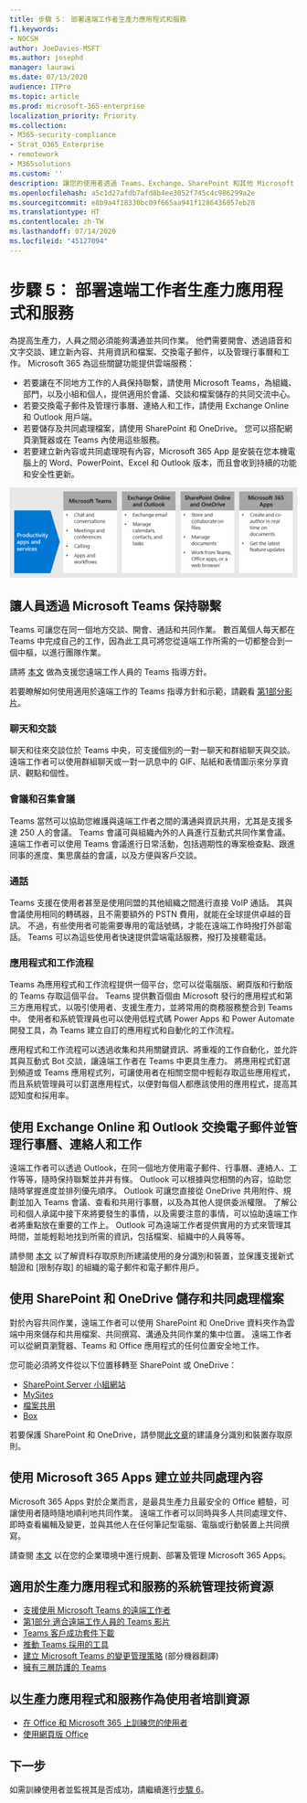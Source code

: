 ```yaml
---
title: 步驟 5： 部署遠端工作者生產力應用程式和服務
f1.keywords:
- NOCSH
author: JoeDavies-MSFT
ms.author: josephd
manager: laurawi
ms.date: 07/13/2020
audience: ITPro
ms.topic: article
ms.prod: microsoft-365-enterprise
localization_priority: Priority
ms.collection:
- M365-security-compliance
- Strat_O365_Enterprise
- remotework
- M365solutions
ms.custom: ''
description: 讓您的使用者透過 Teams、Exchange、SharePoint 和其他 Microsoft 365 服務提高生產力。
ms.openlocfilehash: a5c1d27afdb7afd8b4ee3052f745c4c986299a2e
ms.sourcegitcommit: e8b9a4f18330bc09f665aa941f1286436057eb28
ms.translationtype: HT
ms.contentlocale: zh-TW
ms.lasthandoff: 07/14/2020
ms.locfileid: "45127094"
---
```

# <a name="step-5-deploy-remote-worker-productivity-apps-and-services"></a>步驟 5： 部署遠端工作者生產力應用程式和服務

為提高生產力，人員之間必須能夠溝通並共同作業。 他們需要開會、透過語音和文字交談、建立新內容、共用資訊和檔案、交換電子郵件，以及管理行事曆和工作。 Microsoft 365 為這些關鍵功能提供雲端服務：

- 若要讓在不同地方工作的人員保持聯繫，請使用 Microsoft Teams，為組織、部門，以及小組和個人，提供適用於會議、交談和檔案儲存的共同交流中心。 
- 若要交換電子郵件及管理行事曆、連絡人和工作，請使用 Exchange Online 和 Outlook 用戶端。
- 若要儲存及共同處理檔案，請使用 SharePoint 和 OneDrive。 您可以搭配網頁瀏覽器或在 Teams 內使用這些服務。
- 若要建立新內容或共同處理現有內容，Microsoft 365 App 是安裝在您本機電腦上的 Word、PowerPoint、Excel 和 Outlook 版本，而且會收到持續的功能和安全性更新。

![使用 Teams、Outlook、SharePoint、OneDrive 和 Microsoft 365 應用程式以保持生產力](../media/empower-people-to-work-remotely/remote-workers-productivity-grid.png)

## <a name="keep-people-connected-with-microsoft-teams"></a>讓人員透過 Microsoft Teams 保持聯繫

Teams 可讓您在同一個地方交談、開會、通話和共同作業。 數百萬個人每天都在 Teams 中完成自己的工作，因為此工具可將您從遠端工作所需的一切都整合到一個中樞，以進行團隊作業。 

請將 [本文](https://docs.microsoft.com/microsoftteams/support-remote-work-with-teams) 做為支援您遠端工作人員的 Teams 指導方針。 

若要瞭解如何使用適用於遠端工作的 Teams 指導方針和示範，請觀看 [第1部分影片](https://resources.techcommunity.microsoft.com/enabling-remote-work/#productivity)。

### <a name="chat-and-conversations"></a>聊天和交談

聊天和往來交談位於 Teams 中央，可支援個別的一對一聊天和群組聊天與交談。 遠端工作者可以使用群組聊天或一對一訊息中的 GIF、貼紙和表情圖示來分享資訊、觀點和個性。

### <a name="meetings-and-conferencing"></a>會議和召集會議 

Teams 當然可以協助您維護與遠端工作者之間的溝通與資訊共用，尤其是支援多達 250 人的會議。 Teams 會議可與組織內外的人員進行互動式共同作業會議。 遠端工作者可以使用 Teams 會議進行日常活動，包括週期性的專案檢查點、跟進同事的進度、集思廣益的會議，以及方便與客戶交談。 

### <a name="calling"></a>通話

Teams 支援在使用者甚至是使用同盟的其他組織之間進行直接 VoIP 通話。 其與會議使用相同的轉碼器，且不需要額外的 PSTN 費用，就能在全球提供卓越的音訊。 不過，有些使用者可能需要專用的電話號碼，才能在遠端工作時撥打外部電話。 Teams 可以為這些使用者快速提供雲端電話服務，撥打及接聽電話。

### <a name="apps-and-workflows"></a>應用程式和工作流程

Teams 為應用程式和工作流程提供一個平台，您可以從電腦版、網頁版和行動版的 Teams 存取這個平台。 Teams 提供數百個由 Microsoft 發行的應用程式和第三方應用程式，以吸引使用者、支援生產力，並將常用的商務服務整合到 Teams 中。 使用者和系統管理員也可以使用低程式碼 Power Apps 和 Power Automate 開發工具，為 Teams 建立自訂的應用程式和自動化的工作流程。

應用程式和工作流程可以透過收集和共用關鍵資訊、將重複的工作自動化，並允許其與互動式 Bot 交談，讓遠端工作者在 Teams 中更具生產力。 將應用程式釘選到頻道或 Teams 應用程式列，可讓使用者在相關空間中輕鬆存取這些應用程式，而且系統管理員可以釘選應用程式，以便對每個人都應該使用的應用程式，提高其認知度和採用率。

## <a name="exchange-email-and-manage-calendars-contacts-and-tasks-with-exchange-online-and-outlook"></a>使用 Exchange Online 和 Outlook 交換電子郵件並管理行事曆、連絡人和工作

遠端工作者可以透過 Outlook，在同一個地方使用電子郵件、行事曆、連絡人、工作等等，隨時保持聯繫並井井有條。 Outlook 可以根據與您相關的內容，協助您隨時掌握進度並排列優先順序。 Outlook 可讓您直接從 OneDrive 共用附件、規劃並加入 Teams 會議、查看和共用行事曆，以及為其他人提供委派權限。 了解公司和個人承諾中接下來將要發生的事情，以及需要注意的事情，可以協助遠端工作者將重點放在重要的工作上。 Outlook 可為遠端工作者提供實用的方式來管理其時間，並能輕鬆地找到所需的資訊，包括檔案、組織中的人員等等。 

請參閱 [本文](../enterprise/secure-email-recommended-policies.md) 以了解資料存取原則所建議使用的身分識別和裝置，並保護支援新式驗證和 [限制存取] 的組織的電子郵件和電子郵件用戶。

## <a name="store-and-collaborate-on-files-with-sharepoint-and-onedrive"></a>使用 SharePoint 和 OneDrive 儲存和共同處理檔案

對於內容共同作業，遠端工作者可以使用 SharePoint 和 OneDrive 資料夾作為雲端中用來儲存和共用檔案、共同撰寫、溝通及共同作業的集中位置。 遠端工作者可以從網頁瀏覽器、Teams 和 Office 應用程式的任何位置安全地工作。

您可能必須將文件從以下位置移轉至 SharePoint 或 OneDrive：

- [SharePoint Server 小組網站](https://docs.microsoft.com/sharepointmigration/sp-teams-sites-migration-guide)
- [MySites](https://docs.microsoft.com/sharepointmigration/mysites-to-onedrive-migration-guide)
- [檔案共用](https://docs.microsoft.com/sharepointmigration/fileshare-to-odsp-migration-guide)
- [Box](https://docs.microsoft.com/sharepointmigration/box-to-onedrive-and-sharepoint-migration-guide)

若要保護 SharePoint 和 OneDrive，請參閱[此文章](../enterprise/sharepoint-file-access-policies.md)的建議身分識別和裝置存取原則。

## <a name="create-and-collaborate-on-content-with-microsoft-365-apps"></a>使用 Microsoft 365 Apps 建立並共同處理內容

Microsoft 365 Apps 對於企業而言，是最具生產力且最安全的 Office 體驗，可讓使用者隨時隨地順利地共同作業。 遠端工作者可以同時與多人共同處理文件、即時查看編輯及變更，並與其他人在任何筆記型電腦、電腦或行動裝置上共同撰寫。

請查閱 [本文](https://docs.microsoft.com/deployoffice/deployment-guide-microsoft-365-apps) 以在您的企業環境中進行規劃、部署及管理 Microsoft 365 Apps。

## <a name="admin-technical-resources-for-productivity-apps-and-services"></a>適用於生產力應用程式和服務的系統管理技術資源

- [支援使用 Microsoft Teams 的遠端工作者](https://docs.microsoft.com/microsoftteams/support-remote-work-with-teams)
- [第1部分 適合遠端工作人員的 Teams 影片](https://resources.techcommunity.microsoft.com/enabling-remote-work/#productivity)
- [Teams 客戶成功套件下載](https://www.microsoft.com/download/details.aspx?id=54244)
- [推動 Teams 採用的工具](https://docs.microsoft.com/microsoftteams/adopt-tools-and-downloads) 
- [建立 Microsoft Teams 的變更管理策略](https://docs.microsoft.com/MicrosoftTeams/change-management-strategy) (部分機器翻譯)
- [擁有三層防護的 Teams](configure-teams-three-tiers-protection.md)

## <a name="user-training-resources-for-productivity-apps-and-services"></a>以生產力應用程式和服務作為使用者培訓資源

- [在 Office 和 Microsoft 365 上訓練您的使用者](https://support.microsoft.com/office/train-your-users-on-office-and-microsoft-365-7cba3c97-7f19-46ed-a1c6-763971a26c27)
- [使用網頁版 Office](https://support.microsoft.com/office/get-started-with-office-for-the-web-in-microsoft-365-5622c7c9-721d-4b3d-8cb9-a7276c2470e5)

## <a name="next-step"></a>下一步

如需訓練使用者並監視其是否成功，請繼續進行[步驟 6](empower-people-to-work-remotely-train-monitor-usage.md)。
